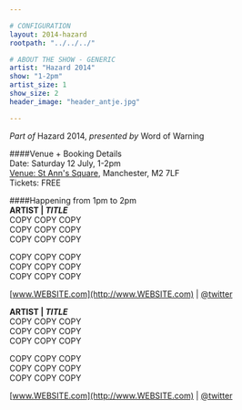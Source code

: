 ```yaml
---

# CONFIGURATION
layout: 2014-hazard
rootpath: "../../../"

# ABOUT THE SHOW - GENERIC
artist: "Hazard 2014"
show: "1-2pm"
artist_size: 1
show_size: 2
header_image: "header_antje.jpg"

---
```

*Part of* Hazard 2014, *presented by* Word of Warning       
     
####Venue + Booking Details        
Date: Saturday 12 July, 1-2pm       
[Venue: St Ann's Square](http://bit.ly/1wrGmvW), Manchester, M2 7LF      
Tickets: FREE    
                
####Happening from 1pm to 2pm      
**ARTIST | *TITLE***     
COPY COPY COPY            
COPY COPY COPY             
COPY COPY COPY            
               
COPY COPY COPY             
COPY COPY COPY            
COPY COPY COPY             
                     
[www.WEBSITE.com](http://www.WEBSITE.com) | [@twitter](http://twitter.com/)            
             
**ARTIST | *TITLE***     
COPY COPY COPY            
COPY COPY COPY             
COPY COPY COPY            
               
COPY COPY COPY             
COPY COPY COPY            
COPY COPY COPY             
                     
[www.WEBSITE.com](http://www.WEBSITE.com) | [@twitter](http://twitter.com/)            
             
